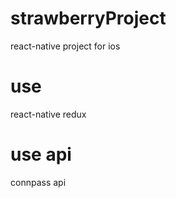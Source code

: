 # strawberryProject

react-native project for ios

# use

react-native
redux
 
# use api

connpass api
